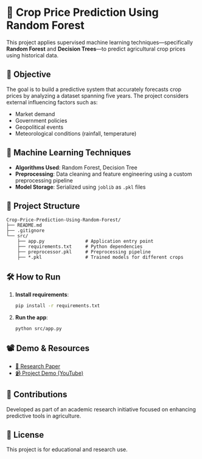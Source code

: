 # 🌾 Crop Price Prediction Using Random Forest

This project applies supervised machine learning techniques—specifically **Random Forest** and **Decision Trees**—to predict agricultural crop prices using historical data.

## 📌 Objective

The goal is to build a predictive system that accurately forecasts crop prices by analyzing a dataset spanning five years. The project considers external influencing factors such as:
- Market demand
- Government policies
- Geopolitical events
- Meteorological conditions (rainfall, temperature)

## 🧠 Machine Learning Techniques

- **Algorithms Used**: Random Forest, Decision Tree
- **Preprocessing**: Data cleaning and feature engineering using a custom preprocessing pipeline
- **Model Storage**: Serialized using `joblib` as `.pkl` files

## 📂 Project Structure

```
Crop-Price-Prediction-Using-Random-Forest/
├── README.md
├── .gitignore
└── src/
    ├── app.py               # Application entry point
    ├── requirements.txt     # Python dependencies
    ├── preprocessor.pkl     # Preprocessing pipeline
    ├── *.pkl                # Trained models for different crops
```

## 🛠️ How to Run

1. **Install requirements**:
   ```bash
   pip install -r requirements.txt
   ```

2. **Run the app**:
   ```bash
   python src/app.py
   ```

## 📽 Demo & Resources

- [📄 Research Paper](https://internationalpubls.com/index.php/cana/article/view/762)
- [📹 Project Demo (YouTube)](https://www.youtube.com/watch?v=AkiO8RtKaps)

## 🤝 Contributions

Developed as part of an academic research initiative focused on enhancing predictive tools in agriculture.

## 📃 License

This project is for educational and research use.
